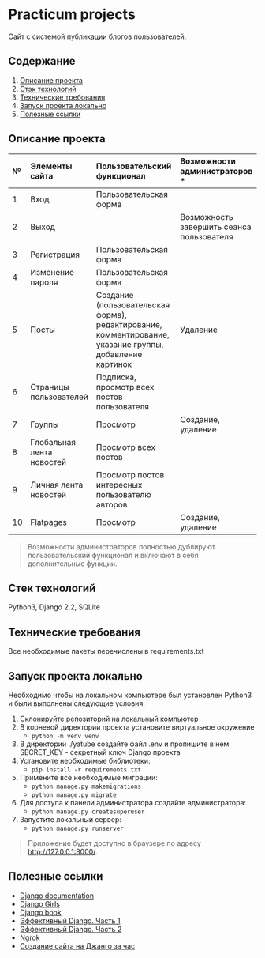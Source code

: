 # Practicum projects
Сайт с системой публикации блогов пользователей.

## Содержание
1. [Описание проекта](#description)
2. [Стэк технологий](#stack)
3. [Технические требования](#requirements)
4. [Запуск проекта локально](#lounch)
5. [Полезные ссылки](#links)

## <a name='description'>Описание проекта</a>
**№** | **Элементы сайта** | **Пользовательский функционал** | **Возможности администраторов** *
:--- | :--- | :--- | :---
1 | Вход | Пользовательская форма |
2 | Выход | | Возможность завершить сеанса пользователя
3 | Регистрация | Пользовательская форма |
4 | Изменение пароля | Пользовательская форма |
5 | Посты | Создание (пользовательская форма), редактирование, комментирование, указание группы, добавление картинок | Удаление
6 | Страницы пользователей | Подписка, просмотр всех постов пользователя
7 | Группы | Просмотр | Создание, удаление
8 | Глобальная лента новостей | Просмотр всех постов |
9 | Личная лента новостей | Просмотр постов интересных пользователю авторов |
10 | Flatpages | Просмотр | Создание, удаление

> Возможности администраторов полностью дублируют пользовательский функционал и включают в себя дополнительные функции.

## <a name='stack'>Стек технологий</a>
Python3, Django 2.2, SQLite

## <a name='requirements'>Технические требования</a>
Все необходимые пакеты перечислены в requirements.txt

## <a name='lounch'>Запуск проекта локально</a>
Необходимо чтобы на локальном компьютере был установлен Python3 и были выполнены следующие условия:
1. Склонируйте репозиторий на локальный компьютер
2. В корневой директории проекта установите виртуальное окружение
    + `python -m venv venv`
3. В директории ./yatube создайте файл .env и пропишите в нем SECRET_KEY - секретный ключ Django проекта
4. Установите необходимые библиотеки:
    + `pip install -r requirements.txt`
5. Примените все необходимые миграции:
    + `python manage.py makemigrations`
    + `python manage.py migrate`
6. Для доступа к панели администратора создайте администратора:
    + `python manage.py createsuperuser`
7. Запустите локальный сервер:
    + `python manage.py runserver`

> Приложение будет доступно в браузере по адресу http://127.0.0.1:8000/.

## <a name='links'>Полезные ссылки</a>
+ [Django documentation](https://docs.djangoproject.com/en/3.1/)
+ [Django Girls](https://tutorial.djangogirls.org/ru/)
+ [Django book](https://djbook.ru/rel3.0/genindex.html)
+ [Эффективный Django. Часть 1](https://habr.com/ru/post/240463/)
+ [Эффективный Django. Часть 2](https://habr.com/ru/post/242261/)
+ [Ngrok](https://dashboard.ngrok.com/get-started/setup)
+ [Создание сайта на Джанго за час](https://www.youtube.com/watch?v=6K83dgjkQNw)
